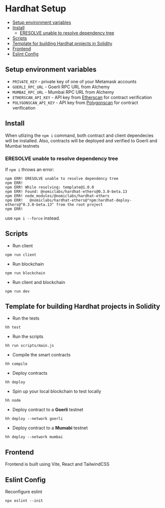 # Hardhat Setup
- [Setup environment variables](#setup-environment-variables)
- [Install](#install)
  - [ERESOLVE unable to resolve dependency tree](#eresolve-unable-to-resolve-dependency-tree)
- [Scripts](#scripts)
- [Template for building Hardhat projects in Solidity](#template-for-building-hardhat-projects-in-solidity)
- [Frontend](#frontend)
- [Eslint Config](#eslint-config)

## Setup environment variables
- `PRIVATE_KEY` - private key of one of your Metamask accounts
- `GOERLI_RPC_URL` - Goerli RPC URL from Alchemy
- `MUMBAI_RPC_URL` - Mumbai RPC URL from Alchemy
- `ETHERSCAN_API_KEY` - API key from [Etherscan](https://etherscan.io/) for contract verification
- `POLYGONSCAN_API_KEY` - API key from [Polygonscan](https://polygonscan.com/) for contract verification

## Install
When utlizing the `npm i` command, both contract and client dependecies will be installed. Also, contracts will be deployed and verified to Goerli and Mumbai testnets

### ERESOLVE unable to resolve dependency tree
If `npm i` throws an error:
```
npm ERR! ERESOLVE unable to resolve dependency tree
npm ERR! 
npm ERR! While resolving: template@1.0.0
npm ERR! Found: @nomiclabs/hardhat-ethers@0.3.0-beta.13
npm ERR! node_modules/@nomiclabs/hardhat-ethers
npm ERR!   @nomiclabs/hardhat-ethers@"npm:hardhat-deploy-ethers@^0.3.0-beta.13" from the root project
npm ERR! 
```
use `npm i --force` instead.

## Scripts
- Run client
```
npm run client
```
- Run blockchain
```
npm run blockchain
```
- Run client and blockchain
```
npm run dev
```

## Template for building Hardhat projects in Solidity
- Run the tests
```
hh test
```
- Run the scripts
```
hh run scripts/main.js
```
- Compile the smart contracts
```
hh compile
```
- Deploy contracts
```
hh deploy
```
- Spin up your local blockchain to test locally
```
hh node
```
- Deploy contract to a **Goerli** testnet
```
hh deploy --network goerli
```
- Deploy contract to a **Mumabi** testnet
```
hh deploy --network mumbai
```

## Frontend
Frontend is built using Vite, React and TailwindCSS

## Eslint Config
Reconfigure eslint
```
npx eslint --init
```